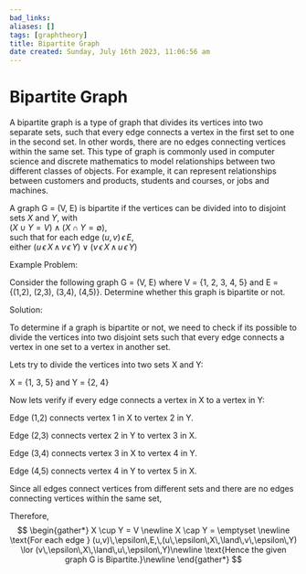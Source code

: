 ```yaml
---
bad_links: 
aliases: []
tags: [graphtheory]
title: Bipartite Graph
date created: Sunday, July 16th 2023, 11:06:56 am
---
```

# Bipartite Graph

A bipartite graph is a type of graph that divides its vertices into two separate sets, such that every edge connects a vertex in the first set to one in the second set. In other words, there are no edges connecting vertices within the same set. This type of graph is commonly used in computer science and discrete mathematics to model relationships between two different classes of objects. For example, it can represent relationships between customers and products, students and courses, or jobs and machines.

A graph G = (V, E) is bipartite if the vertices can be divided into to disjoint  
sets $X$ and $Y$, with  
$(X \cup Y = V) \land (X \cap Y = \emptyset)$,  
such that for each edge $(u, v)\,\epsilon\,E$,  
either $(u\,\epsilon\,X\,\land\,v\,\epsilon\,Y) \lor (v\,\epsilon\,X\,\land\,u\,\epsilon\,Y)$

Example Problem:

Consider the following graph G = (V, E) where V = {1, 2, 3, 4, 5} and E = {(1,2), (2,3), (3,4), (4,5)}. Determine whether this graph is bipartite or not.

Solution:

To determine if a graph is bipartite or not, we need to check if its possible to divide the vertices into two disjoint sets such that every edge connects a vertex in one set to a vertex in another set.

Lets try to divide the vertices into two sets X and Y:

X = {1, 3, 5} and Y = {2, 4}

Now lets verify if every edge connects a vertex in X to a vertex in Y:

Edge (1,2) connects vertex 1 in X to vertex 2 in Y.

Edge (2,3) connects vertex 2 in Y to vertex 3 in X.

Edge (3,4) connects vertex 3 in X to vertex 4 in Y.

Edge (4,5) connects vertex 4 in Y to vertex 5 in X.

Since all edges connect vertices from different sets and there are no edges connecting vertices within the same set,

Therefore,
$$
\begin{gather*} 
X \cup Y = V \newline
X \cap Y = \emptyset \newline
\text{For each edge } (u,v)\,\epsilon\,E,\,(u\,\epsilon\,X\,\land\,v\,\epsilon\,Y) \lor (v\,\epsilon\,X\,\land\,u\,\epsilon\,Y)\newline
\text{Hence the given graph G is Bipartite.}\newline
\end{gather*}
$$
